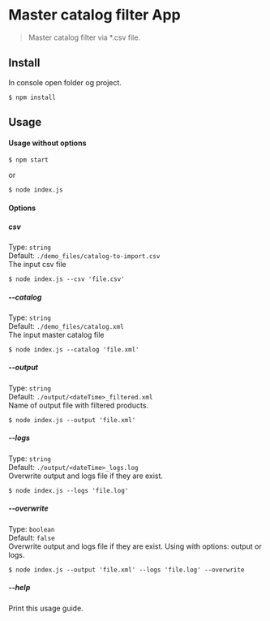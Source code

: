 # Master catalog filter App
> Master catalog filter via *.csv file.

## Install
In console open folder og project. 

```
$ npm install
```

## Usage

#### Usage without options

```
$ npm start
```

or

```
$ node index.js
```

#### Options
##### csv

Type: `string`<br>
Default: `./demo_files/catalog-to-import.csv` <br>
The input csv file

```
$ node index.js --csv 'file.csv'
```

##### --catalog

Type: `string`<br>
Default: `./demo_files/catalog.xml` <br>
The input master catalog file

```
$ node index.js --catalog 'file.xml'
```

##### --output

Type: `string`<br>
Default: `./output/<dateTime>_filtered.xml` <br>
Name of output file with filtered products.

```
$ node index.js --output 'file.xml'
```

##### --logs

Type: `string`<br>
Default: `./output/<dateTime>_logs.log` <br>
Overwrite output and logs file if they are exist.

```
$ node index.js --logs 'file.log'
```

##### --overwrite

Type: `boolean`<br>
Default: `false` <br>
Overwrite output and logs file if they are exist. Using with options: output or logs.

```
$ node index.js --output 'file.xml' --logs 'file.log' --overwrite
```

##### --help
Print this usage guide.
